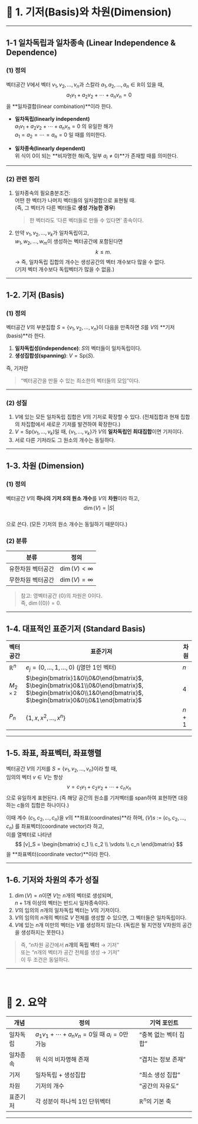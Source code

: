 # 📌 1. 기저(Basis)와 차원(Dimension)

---

## 1-1 일차독립과 일차종속 (Linear Independence & Dependence)

### (1) 정의
벡터공간 $V$에서 벡터 $v_1, v_2, \dots, v_n$과 스칼라 $a_1, a_2, \dots, a_n \in \mathbb{R}$이 있을 때,
$$
a_1v_1 + a_2v_2 + \cdots + a_nv_n = 0
$$
을 **일차결합(linear combination)**이라 한다.

- **일차독립(linearly independent)**  
  $a_1v_1 + a_2v_2 + \cdots + a_nv_n = 0$ 의 유일한 해가  
  $a_1=a_2=\cdots=a_n=0$ 일 때를 의미한다.

- **일차종속(linearly dependent)**  
  위 식이 0이 되는 **비자명한 해(즉, 일부 $a_i\neq0$)**가 존재할 때를 의미한다.

---

### (2) 관련 정리
1. 일차종속의 필요충분조건:  
   어떤 한 벡터가 나머지 벡터들의 일차결합으로 표현될 때.  
   (즉, 그 벡터가 다른 벡터들로 **생성 가능한 경우**)
   
   > 한 벡터라도 ‘다른 벡터들로 만들 수 있다면’ 종속이다.

2. 만약 $v_1, v_2, \dots, v_k$가 일차독립이고,  
   $w_1, w_2, \dots, w_m$이 생성하는 벡터공간에 포함된다면  
   $$k \le m.$$
   → 즉, 일차독립 집합의 개수는 생성공간의 벡터 개수보다 많을 수 없다.  
   (기저 벡터 개수보다 독립벡터가 많을 수 없음.)

---

## 1-2. 기저 (Basis)

### (1) 정의
벡터공간 $V$의 부분집합 $S=\{v_1,v_2,\dots,v_n\}$이 다음을 만족하면 $S$를 $V$의 **기저(basis)**라 한다.

1. **일차독립성(independence)**: $S$의 벡터들이 일차독립이다.  
2. **생성집합성(spanning)**: $V = \text{Sp}(S)$.

즉, 기저란  
> “벡터공간을 만들 수 있는 최소한의 벡터들의 모임”이다.

---

### (2) 성질
1. $V$에 있는 모든 일차독립 집합은 $V$의 기저로 확장할 수 있다. (전체집합과 현재 집합의 차집합에서 새로운 기저를 발견하여 확장한다.)
2. $V = \text{Sp}(v_1,\dots,v_k)$일 때, $\{v_1,\dots,v_k\}$가 $V$의 **일차독립인 최대집합**이면 기저이다.  
3. 서로 다른 기저라도 그 원소의 개수는 동일하다.

---

## 1-3. 차원 (Dimension)

### (1) 정의
벡터공간 $V$의 **하나의 기저 $S$의 원소 개수**를 $V$의 **차원**이라 하고,  
$$\dim(V) = |S|$$  
으로 쓴다. (모든 기저의 원소 개수는 동일하기 때문이다.)

### (2) 분류
| 분류 | 정의 |
|------|------|
| 유한차원 벡터공간 | $\dim(V) < \infty$ |
| 무한차원 벡터공간 | $\dim(V) = \infty$ |

> 참고: 영벡터공간 $\{0\}$의 차원은 $0$이다.  
> 즉, $\dim(\{0\}) = 0$.

---

## 1-4. 대표적인 표준기저 (Standard Basis)

| 벡터공간 | 표준기저 | 차원 |
|-----------|-----------|-------|
| $\mathbb{R}^n$ | $e_j = (0,\dots,1,\dots,0)$ (j열만 1인 벡터) | $n$ |
| $M_{2\times2}$ | $\begin{bmatrix}1&0\\0&0\end{bmatrix}$, $\begin{bmatrix}0&1\\0&0\end{bmatrix}$, $\begin{bmatrix}0&0\\1&0\end{bmatrix}$, $\begin{bmatrix}0&0\\0&1\end{bmatrix}$ | $4$ |
| $P_n$ | $\{1, x, x^2, \dots, x^n\}$ | $n+1$ |

---

## 1-5. 좌표, 좌표벡터, 좌표행렬

벡터공간 $V$의 기저를 $S=\{v_1,v_2,\dots,v_n\}$이라 할 때,  
임의의 벡터 $v\in V$는 항상  
$$
v = c_1v_1 + c_2v_2 + \cdots + c_nv_n
$$
으로 유일하게 표현된다. (즉 해당 공간의 원소를 기저벡터를 span하여 표현하면 대응하는 c들의 집합은 하나이다.)

이때 계수 $(c_1,c_2,\dots,c_n)$을 $v$의 **좌표(coordinates)**라 하며, $(V)s$ := $(c_1,c_2,\dots,c_n)$ 를 좌표벡터(coordinate vector)라 하고, <br>
이를 열벡터로 나타낸
$$
[v]_S = 
\begin{bmatrix}
c_1 \\ c_2 \\ \vdots \\ c_n
\end{bmatrix}
$$
을 **좌표벡터(coordinate vector)**이라 한다.  

---

## 1-6. 기저와 차원의 추가 성질

1. $\dim(V)=n$이면 $V$는 $n$개의 벡터로 생성되며,  
   $n+1$개 이상의 벡터는 반드시 일차종속이다.
2. $V$의 임의의 $n$개의 일차독립 벡터는 $V$의 기저이다.  
3. $V$의 임의의 $n$개의 벡터로 $V$ 전체를 생성할 수 있으면, 그 벡터들은 일차독립이다.
4. $V$에 있는 $n$개 미만의 벡터는 $V$를 생성하지 않는다. (독립은 될 지언정 V차원의 공간을 생성하지는 못한다.)

> 즉, “$n$차원 공간에서 **$n$개의 독립 벡터** → 기저”  
> 또는 “$n$개의 벡터가 공간 전체를 생성 → 기저”  
> 이 두 조건은 동일하다.

---

<br>

# 📌 2. 요약
| 개념 | 정의 | 기억 포인트 |
|------|------|---------------|
| 일차독립 | $a_1v_1+\cdots+a_nv_n=0$일 때 $a_i=0$만 가능 | “중복 없는 벡터 집합” |
| 일차종속 | 위 식의 비자명해 존재 | “겹치는 정보 존재” |
| 기저 | 일차독립 + 생성집합 | “최소 생성 집합” |
| 차원 | 기저의 개수 | “공간의 자유도” |
| 표준기저 | 각 성분이 하나씩 1인 단위벡터 | $\mathbb{R}^n$의 기본 축 |

---


